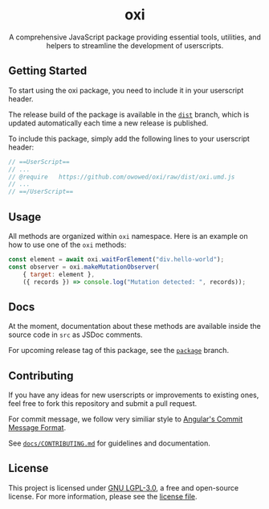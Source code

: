 <h1 align="center">oxi</h1>

<div align="center">A comprehensive JavaScript package providing essential tools, utilities, and helpers to streamline the development of userscripts.</div>

## Getting Started

To start using the oxi package, you need to include it in your userscript header.

The release build of the package is available in the [`dist`](https://github.com/owowed/oxi/tree/dist) branch, which is updated automatically each time a new release is published.

To include this package, simply add the following lines to your userscript header:

```javascript
// ==UserScript==
// ...
// @require   https://github.com/owowed/oxi/raw/dist/oxi.umd.js
// ...
// ==/UserScript==
```

## Usage

All methods are organized within `oxi` namespace. Here is an example on how to use one of the `oxi` methods:

```javascript
const element = await oxi.waitForElement("div.hello-world");
const observer = oxi.makeMutationObserver(
    { target: element },
    ({ records }) => console.log("Mutation detected: ", records));
```

## Docs

At the moment, documentation about these methods are available inside the source code in `src` as JSDoc comments.

For upcoming release tag of this package, see the [`package`](https://github.com/owowed/oxi/tree/package) branch.

## Contributing

If you have any ideas for new userscripts or improvements to existing ones, feel free to fork this repository and submit a pull request.

For commit message, we follow very similiar style to [Angular's Commit Message Format](https://github.com/angular/angular/blob/main/CONTRIBUTING.md#-commit-message-format).

See [`docs/CONTRIBUTING.md`](./docs/CONTRIBUTING.md) for guidelines and documentation.

## License

This project is licensed under [GNU LGPL-3.0](https://www.gnu.org/licenses/lgpl-3.0.en.html), a free and open-source license. For more information, please see the [license file](./LICENSE).
